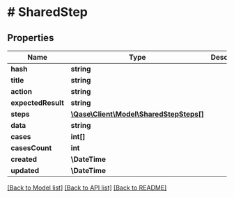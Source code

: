 # # SharedStep

## Properties

Name | Type | Description | Notes
------------ | ------------- | ------------- | -------------
**hash** | **string** |  | [optional]
**title** | **string** |  | [optional]
**action** | **string** |  | [optional]
**expectedResult** | **string** |  | [optional]
**steps** | [**\Qase\Client\Model\SharedStepSteps[]**](SharedStepSteps.md) |  | [optional]
**data** | **string** |  | [optional]
**cases** | **int[]** |  | [optional]
**casesCount** | **int** |  | [optional]
**created** | **\DateTime** |  | [optional]
**updated** | **\DateTime** |  | [optional]

[[Back to Model list]](../../README.md#models) [[Back to API list]](../../README.md#endpoints) [[Back to README]](../../README.md)
